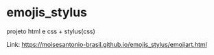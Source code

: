 # emojis_stylus

projeto html e css + stylus(css)

Link:
https://moisesantonio-brasil.github.io/emojis_stylus/emojiart.html

